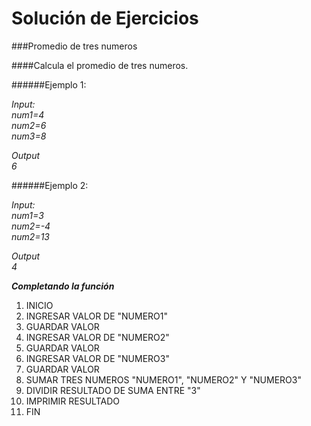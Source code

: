 Solución de Ejercicios
======================
###Promedio de tres numeros

####Calcula el promedio de tres numeros.

######Ejemplo 1:  

_Input:_  
_num1=4_  
_num2=6_  
_num3=8_  


_Output_  
_6_

######Ejemplo 2:

_Input:_  
_num1=3_  
_num2=-4_  
_num2=13_  

_Output_  
_4_  

___Completando la función___


1. INICIO
2. INGRESAR VALOR DE "NUMERO1"
3. GUARDAR VALOR
4. INGRESAR VALOR DE "NUMERO2"
5. GUARDAR VALOR
6. INGRESAR VALOR DE "NUMERO3"
7. GUARDAR VALOR
8. SUMAR TRES NUMEROS "NUMERO1", "NUMERO2" Y "NUMERO3"
9. DIVIDIR RESULTADO DE SUMA ENTRE "3"
10. IMPRIMIR RESULTADO
11. FIN

